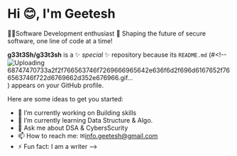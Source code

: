 # Hi 😊, I'm Geetesh 
👨‍💻Software Development enthusiast 🚀 
Shaping the future of secure software, one line of code at a time!



**g33t3Sh/g33t3sh** is a ✨ _special_ ✨ repository because its `README.md` (#<!--![Uploading 68747470733a2f2f766563746f7269666965642e636f6d2f696d6167652f766563746f722d6769662d352e676966.gif…]()) appears on your GitHub profile.

Here are some ideas to get you started:

- 🔭 I’m currently working on Building skills
- 🌱 I’m currently learning Data Structure & Algo.
- 💬 Ask me about DSA & CybersScurity
- 📫 How to reach me: ✉info.geetesh@gmail.com
- ⚡ Fun fact: I am a writer
-->
